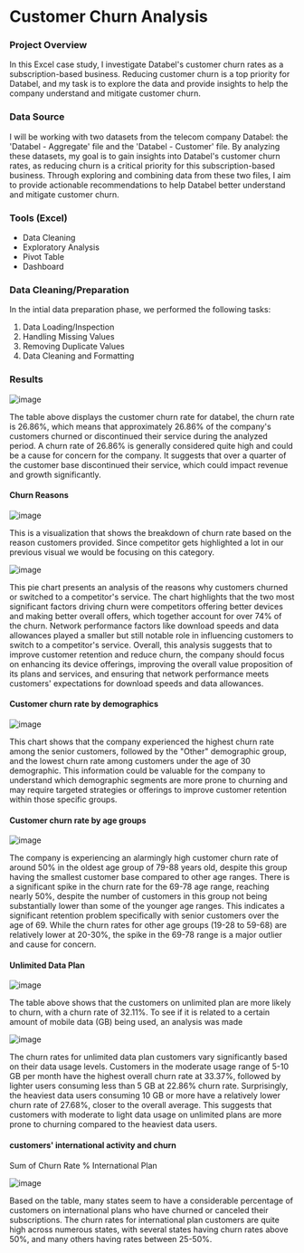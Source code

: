 # Customer Churn Analysis

### Project Overview
In this Excel case study, I investigate Databel's customer churn rates as a subscription-based business. Reducing customer churn is a top priority for Databel, and my task is to explore the data and provide insights to help the company understand and mitigate customer churn.

### Data Source
I will be working with two datasets from the telecom company Databel: the 'Databel - Aggregate' file and the 'Databel - Customer' file. By analyzing these datasets, my goal is to gain insights into Databel's customer churn rates, as reducing churn is a critical priority for this subscription-based business. Through exploring and combining data from these two files, I aim to provide actionable recommendations to help Databel better understand and mitigate customer churn.

### Tools (Excel)
- Data Cleaning
- Exploratory Analysis
- Pivot Table
- Dashboard

 ### Data Cleaning/Preparation
  In the intial data preparation phase, we performed the following tasks:
  1. Data Loading/Inspection
  2. Handling Missing Values
  3. Removing Duplicate Values
  4. Data Cleaning and Formatting
 
### Results

![image](https://github.com/Ayodeji199/CustomerChurnAnalysis/assets/155935474/a91ddd65-1ed1-4b13-ac3b-ea771acf23ca)

The table above displays the customer churn rate for databel, the churn rate is 26.86%, which means that approximately 26.86% of the company's customers churned or discontinued their service during the analyzed period.
A churn rate of 26.86% is generally considered quite high and could be a cause for concern for the company. It suggests that over a quarter of the customer base discontinued their service, which could impact revenue and growth significantly.

#### Churn Reasons

  ![image](https://github.com/Ayodeji199/CustomerChurnAnalysis/assets/155935474/3e29f017-2a00-4461-8b7d-e0abce053d24)
  
  This is a visualization that shows the breakdown of churn rate based on the reason customers provided.
  Since competitor gets highlighted a lot in our previous visual we would be focusing on this category.
  
  ![image](https://github.com/Ayodeji199/CustomerChurnAnalysis/assets/155935474/13a9f818-ff96-4384-af79-35869be637c6)

This pie chart presents an analysis of the reasons why customers churned or switched to a competitor's service.
The chart highlights that the two most significant factors driving churn were competitors offering better devices and making better overall offers, which together account for over 74% of the churn. Network performance factors like download speeds and data allowances played a smaller but still notable role in influencing customers to switch to a competitor's service.
Overall, this analysis suggests that to improve customer retention and reduce churn, the company should focus on enhancing its device offerings, improving the overall value proposition of its plans and services, and ensuring that network performance meets customers' expectations for download speeds and data allowances.


#### Customer churn rate by demographics

![image](https://github.com/Ayodeji199/CustomerChurnAnalysis/assets/155935474/0d1bc8fa-10e3-4b5b-8542-b586d8b9ca1e)

This chart shows that the company experienced the highest churn rate among the senior customers, followed by the "Other" demographic group, and the lowest churn rate among customers under the age of 30 demographic.
This information could be valuable for the company to understand which demographic segments are more prone to churning and may require targeted strategies or offerings to improve customer retention within those specific groups.

#### Customer churn rate by age groups

  ![image](https://github.com/Ayodeji199/CustomerChurnAnalysis/assets/155935474/b1c814a4-c861-4b77-bbba-2db82a4e1fd3)

  The company is experiencing an alarmingly high customer churn rate of around 50% in the oldest age group of 79-88 years old, despite this group having the smallest customer base compared to other age ranges. There is a significant spike in the churn rate for the 69-78 age range, reaching nearly 50%, despite the number of customers in this group not being substantially lower than some of the younger age ranges. This indicates a significant retention problem specifically with senior customers over the age of 69.
While the churn rates for other age groups (19-28 to 59-68) are relatively lower at 20-30%, the spike in the 69-78 range is a major outlier and cause for concern.

#### Unlimited Data Plan

![image](https://github.com/Ayodeji199/CustomerChurnAnalysis/assets/155935474/e5507679-f937-4841-85e2-f38d5d8eac23)

The table above shows that the customers on unlimited plan are more likely to churn, with a churn rate of 32.11%.
To see if it is related to a certain amount of mobile data (GB) being used, an analysis was made

![image](https://github.com/Ayodeji199/CustomerChurnAnalysis/assets/155935474/e156811f-7e48-467a-894a-61c677103f69)


The churn rates for unlimited data plan customers vary significantly based on their data usage levels. Customers in the moderate usage range of 5-10 GB per month have the highest overall churn rate at 33.37%, followed by lighter users consuming less than 5 GB at 22.86% churn rate. Surprisingly, the heaviest data users consuming 10 GB or more have a relatively lower churn rate of 27.68%, closer to the overall average.
This suggests that customers with moderate to light data usage on unlimited plans are more prone to churning compared to the heaviest data users. 

#### customers' international activity and churn
Sum of Churn Rate %	International Plan

![image](https://github.com/Ayodeji199/CustomerChurnAnalysis/assets/155935474/617e85a2-2e93-456b-93a0-cbcc036a70c4)

Based on the table, many states seem to have a considerable percentage of customers on international plans who have churned or canceled their subscriptions. The churn rates for international plan customers are quite high across numerous states, with several states having churn rates above 50%, and many others having rates between 25-50%.


